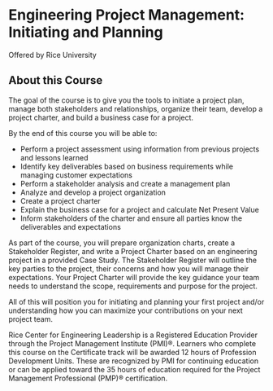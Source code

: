 # Engineering Project Management: Initiating and Planning
Offered by Rice University

## About this Course
The goal of the course is to give you the tools to initiate a project plan, manage both stakeholders and relationships, organize their team, develop a project charter, and build a business case for a project. 

By the end of this course you will be able to:
 
-  Perform a project assessment using information from previous projects and lessons learned
-  Identify key deliverables based on business requirements while managing customer expectations
-  Perform a stakeholder analysis and create a management plan
-  Analyze and develop a project organization
-  Create a project charter
-  Explain the business case for a project and calculate Net Present Value
-  Inform stakeholders of the charter and ensure all parties know the deliverables and expectations
 
As part of the course, you will prepare organization charts, create a Stakeholder Register, and write a Project Charter based on an engineering project in a provided Case Study.  The Stakeholder Register will outline the key parties to the project, their concerns and how you will manage their expectations.  Your Project Charter will provide the key guidance your team needs to understand the scope, requirements and purpose for the project.
 
All of this will position you for initiating and planning your first project and/or understanding how you can maximize your contributions on your next project team.

Rice Center for Engineering Leadership is a Registered Education Provider through the Project Management Institute (PMI)®. Learners who complete this course on the Certificate track will be awarded 12 hours of Profession Development Units. These are recognized by PMI for continuing education or can be applied toward the 35 hours of education required for the Project Management Professional (PMP)® certification. 
